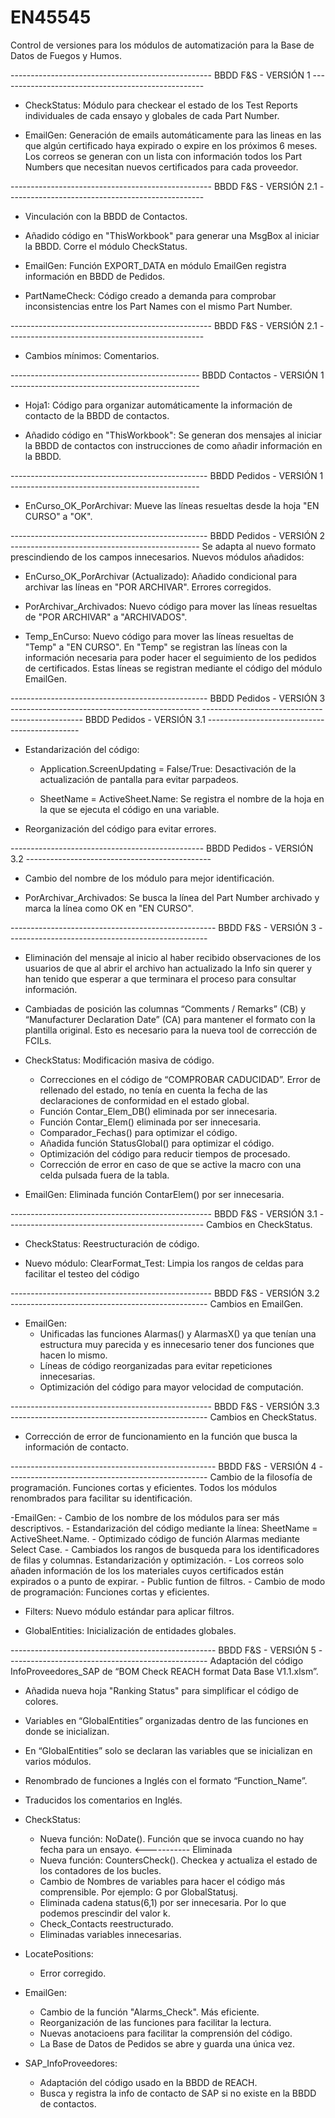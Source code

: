 # EN45545
 
 Control de versiones para los módulos de automatización para la Base de Datos de Fuegos y Humos.
 
-------------------------------------------------- BBDD F&S - VERSIÓN 1 ---------------------------------------------------
 
 - CheckStatus: Módulo para checkear el estado de los Test Reports individuales de cada ensayo y globales de cada Part Number.
 
 - EmailGen: Generación de emails automáticamente para las lineas en las que algún certificado haya expirado o expire en los próximos 6 meses. 
   Los correos se generan con un lista con información todos los Part Numbers que necesitan nuevos certificados para cada proveedor.
 
-------------------------------------------------- BBDD F&S - VERSIÓN 2.1 -------------------------------------------------

- Vinculación con la BBDD de Contactos.

- Añadido código en "ThisWorkbook" para generar una MsgBox al iniciar la BBDD. Corre el módulo CheckStatus.
 
- EmailGen: Función EXPORT_DATA en módulo EmailGen registra información en BBDD de Pedidos.
 
- PartNameCheck: Código creado a demanda para comprobar inconsistencias entre los Part Names con el mismo Part Number.

-------------------------------------------------- BBDD F&S - VERSIÓN 2.1 -------------------------------------------------

- Cambios mínimos: Comentarios.

----------------------------------------------- BBDD Contactos - VERSIÓN 1 -----------------------------------------------

- Hoja1: Código para organizar automáticamente la información de contacto de la BBDD de contactos.

- Añadido código en "ThisWorkbook": Se generan dos mensajes al iniciar la BBDD de contactos con instrucciones de como añadir información en la BBDD.

------------------------------------------------- BBDD Pedidos - VERSIÓN 1 -----------------------------------------------

- EnCurso_OK_PorArchivar: Mueve las líneas resueltas desde la hoja "EN CURSO" a "OK".

------------------------------------------------- BBDD Pedidos - VERSIÓN 2 -----------------------------------------------
Se adapta al nuevo formato prescindiendo de los campos innecesarios. Nuevos módulos añadidos:

- EnCurso_OK_PorArchivar (Actualizado): Añadido condicional para archivar las líneas en "POR ARCHIVAR". Errores corregidos.

- PorArchivar_Archivados: Nuevo código para mover las líneas resueltas de "POR ARCHIVAR" a "ARCHIVADOS".

- Temp_EnCurso: Nuevo código para mover las líneas resueltas de "Temp" a "EN CURSO". 
  En "Temp" se registran las líneas con la información necesaria para poder hacer el seguimiento de los pedidos de certificados. 
  Estas líneas se registran mediante el código del módulo EmailGen.

------------------------------------------------- BBDD Pedidos - VERSIÓN 3 -----------------------------------------------
------------------------------------------------ BBDD Pedidos - VERSIÓN 3.1 ----------------------------------------------

- Estandarización del código:
	
	- Application.ScreenUpdating = False/True: Desactivación de la actualización de pantalla para evitar parpadeos.
	
	- SheetName = ActiveSheet.Name: Se registra el nombre de la hoja en la que se ejecuta el código en una variable.

- Reorganización del código para evitar errores.

------------------------------------------------ BBDD Pedidos - VERSIÓN 3.2 ----------------------------------------------

- Cambio del nombre de los módulo para mejor identificación.

- PorArchivar_Archivados: Se busca la línea del Part Number archivado y marca la línea como OK en "EN CURSO".

--------------------------------------------------- BBDD F&S - VERSIÓN 3 --------------------------------------------------

- Eliminación del mensaje al inicio al haber recibido observaciones de los usuarios de que al abrir el archivo han actualizado la Info sin querer 
  y han tenido que esperar a que terminara el proceso para consultar información.
  
- Cambiadas de posición las columnas “Comments / Remarks” (CB) y “Manufacturer Declaration Date” (CA) para mantener el formato con la plantilla original.
  Esto es necesario para la nueva tool de corrección de FCILs.

- CheckStatus: Modificación masiva de código.
	- Correcciones en el código de “COMPROBAR CADUCIDAD”. Error de rellenado del estado, no tenía en cuenta la fecha de las declaraciones de conformidad en el estado global.
	- Función Contar_Elem_DB() eliminada por ser innecesaria.
	- Función Contar_Elem() eliminada por ser innecesaria.
	- Comparador_Fechas() para optimizar el código.
	- Añadida función StatusGlobal() para optimizar el código.
	- Optimización del código para reducir tiempos de procesado.
	- Corrección de error en caso de que se active la macro con una celda pulsada fuera de la tabla.

- EmailGen: Eliminada función ContarElem() por ser innecesaria.

-------------------------------------------------- BBDD F&S - VERSIÓN 3.1 -------------------------------------------------
Cambios en CheckStatus.

- CheckStatus: Reestructuración de código.

- Nuevo módulo: ClearFormat_Test: Limpia los rangos de celdas para facilitar el testeo del código

-------------------------------------------------- BBDD F&S - VERSIÓN 3.2 -------------------------------------------------
Cambios en EmailGen.

- EmailGen:
	- Unificadas las funciones Alarmas() y AlarmasX() ya que tenían una estructura muy parecida y es innecesario tener dos funciones que hacen lo mismo.
	- Líneas de código reorganizadas para evitar repeticiones innecesarias.
	- Optimización del código para mayor velocidad de computación.

-------------------------------------------------- BBDD F&S - VERSIÓN 3.3 -------------------------------------------------
Cambios en CheckStatus.

- Corrección de error de funcionamiento en la función que busca la información de contacto.

--------------------------------------------------- BBDD F&S - VERSIÓN 4 --------------------------------------------------
Cambio de la filosofía de programación. Funciones cortas y eficientes.
Todos los módulos renombrados para facilitar su identificación.

-EmailGen:
	- Cambio de los nombre de los módulos para ser más descriptivos.
	- Estandarización del código mediante la línea: SheetName = ActiveSheet.Name.
	- Optimizado código de función Alarmas mediante Select Case.
	- Cambiados los rangos de busqueda para los identificadores de filas y columnas. Estandarización y optimización.
	- Los correos solo añaden información de los los materiales cuyos certificados están expirados o a punto de expirar.
	- Public funtion de filtros.
	- Cambio de modo de programación: Funciones cortas y eficientes.

- Filters: Nuevo módulo estándar para aplicar filtros.

- GlobalEntities: Inicialización de entidades globales.

--------------------------------------------------- BBDD F&S - VERSIÓN 5 --------------------------------------------------
Adaptación del código InfoProveedores_SAP de “BOM Check REACH format Data Base V1.1.xlsm”.

- Añadida nueva hoja "Ranking Status" para simplificar el código de colores.

- Variables en “GlobalEntities” organizadas dentro de las funciones en donde se inicializan.
- En “GlobalEntities” solo se declaran las variables que se inicializan en varios módulos.

- Renombrado de funciones a Inglés con el formato “Function_Name”.
- Traducidos los comentarios en Inglés.

- CheckStatus:
	- Nueva función: NoDate(). Función que se invoca cuando no hay fecha para un ensayo. <----------- Eliminada
	- Nueva función: CountersCheck(). Checkea y actualiza el estado de los contadores de los bucles.
	- Cambio de Nombres de variables para hacer el código más comprensible. Por ejemplo: G por GlobalStatusj.
	- Eliminada cadena status(6,1) por ser innecesaria. Por lo que podemos prescindir del valor k.
	- Check_Contacts reestructurado.
	- Eliminadas variables innecesarias.
	
- LocatePositions:
	- Error corregido.
	
- EmailGen:
	- Cambio de la función "Alarms_Check". Más eficiente.
	- Reorganización de las funciones para facilitar la lectura.
	- Nuevas anotacioens para facilitar la comprensión del código.
	- La Base de Datos de Pedidos se abre y guarda una única vez.

- SAP_InfoProveedores:
	- Adaptación del código usado en la BBDD de REACH.
	- Busca y registra la info de contacto de SAP si no existe en la BBDD de contactos.









